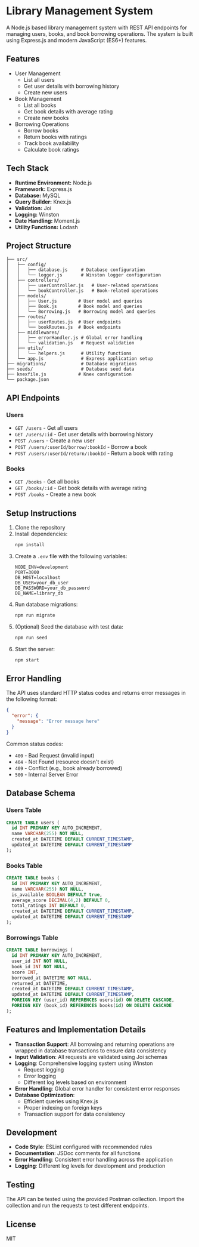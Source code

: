 # Library Management System

A Node.js based library management system with REST API endpoints for managing users, books, and book borrowing operations. The system is built using Express.js and modern JavaScript (ES6+) features.

## Features

- User Management
  - List all users
  - Get user details with borrowing history
  - Create new users
- Book Management
  - List all books
  - Get book details with average rating
  - Create new books
- Borrowing Operations
  - Borrow books
  - Return books with ratings
  - Track book availability
  - Calculate book ratings

## Tech Stack

- **Runtime Environment:** Node.js
- **Framework:** Express.js
- **Database:** MySQL
- **Query Builder:** Knex.js
- **Validation:** Joi
- **Logging:** Winston
- **Date Handling:** Moment.js
- **Utility Functions:** Lodash

## Project Structure

```
├── src/
│   ├── config/
│   │   ├── database.js     # Database configuration
│   │   └── logger.js       # Winston logger configuration
│   ├── controllers/
│   │   ├── userController.js   # User-related operations
│   │   └── bookController.js   # Book-related operations
│   ├── models/
│   │   ├── User.js        # User model and queries
│   │   ├── Book.js        # Book model and queries
│   │   └── Borrowing.js   # Borrowing model and queries
│   ├── routes/
│   │   ├── userRoutes.js  # User endpoints
│   │   └── bookRoutes.js  # Book endpoints
│   ├── middlewares/
│   │   ├── errorHandler.js # Global error handling
│   │   └── validation.js   # Request validation
│   ├── utils/
│   │   └── helpers.js      # Utility functions
│   └── app.js              # Express application setup
├── migrations/             # Database migrations
├── seeds/                  # Database seed data
├── knexfile.js            # Knex configuration
└── package.json
```

## API Endpoints

### Users

- `GET /users` - Get all users
- `GET /users/:id` - Get user details with borrowing history
- `POST /users` - Create a new user
- `POST /users/:userId/borrow/:bookId` - Borrow a book
- `POST /users/:userId/return/:bookId` - Return a book with rating

### Books

- `GET /books` - Get all books
- `GET /books/:id` - Get book details with average rating
- `POST /books` - Create a new book

## Setup Instructions

1. Clone the repository
2. Install dependencies:
   ```bash
   npm install
   ```
3. Create a `.env` file with the following variables:
   ```env
   NODE_ENV=development
   PORT=3000
   DB_HOST=localhost
   DB_USER=your_db_user
   DB_PASSWORD=your_db_password
   DB_NAME=library_db
   ```
4. Run database migrations:
   ```bash
   npm run migrate
   ```
5. (Optional) Seed the database with test data:
   ```bash
   npm run seed
   ```
6. Start the server:
   ```bash
   npm start
   ```

## Error Handling

The API uses standard HTTP status codes and returns error messages in the following format:

```json
{
  "error": {
    "message": "Error message here"
  }
}
```

Common status codes:
- `400` - Bad Request (invalid input)
- `404` - Not Found (resource doesn't exist)
- `409` - Conflict (e.g., book already borrowed)
- `500` - Internal Server Error

## Database Schema

### Users Table
```sql
CREATE TABLE users (
  id INT PRIMARY KEY AUTO_INCREMENT,
  name VARCHAR(255) NOT NULL,
  created_at DATETIME DEFAULT CURRENT_TIMESTAMP,
  updated_at DATETIME DEFAULT CURRENT_TIMESTAMP
);
```

### Books Table
```sql
CREATE TABLE books (
  id INT PRIMARY KEY AUTO_INCREMENT,
  name VARCHAR(255) NOT NULL,
  is_available BOOLEAN DEFAULT true,
  average_score DECIMAL(4,2) DEFAULT 0,
  total_ratings INT DEFAULT 0,
  created_at DATETIME DEFAULT CURRENT_TIMESTAMP,
  updated_at DATETIME DEFAULT CURRENT_TIMESTAMP
);
```

### Borrowings Table
```sql
CREATE TABLE borrowings (
  id INT PRIMARY KEY AUTO_INCREMENT,
  user_id INT NOT NULL,
  book_id INT NOT NULL,
  score INT,
  borrowed_at DATETIME NOT NULL,
  returned_at DATETIME,
  created_at DATETIME DEFAULT CURRENT_TIMESTAMP,
  updated_at DATETIME DEFAULT CURRENT_TIMESTAMP,
  FOREIGN KEY (user_id) REFERENCES users(id) ON DELETE CASCADE,
  FOREIGN KEY (book_id) REFERENCES books(id) ON DELETE CASCADE
);
```

## Features and Implementation Details

- **Transaction Support**: All borrowing and returning operations are wrapped in database transactions to ensure data consistency
- **Input Validation**: All requests are validated using Joi schemas
- **Logging**: Comprehensive logging system using Winston
  - Request logging
  - Error logging
  - Different log levels based on environment
- **Error Handling**: Global error handler for consistent error responses
- **Database Optimization**: 
  - Efficient queries using Knex.js
  - Proper indexing on foreign keys
  - Transaction support for data consistency

## Development

- **Code Style**: ESLint configured with recommended rules
- **Documentation**: JSDoc comments for all functions
- **Error Handling**: Consistent error handling across the application
- **Logging**: Different log levels for development and production

## Testing

The API can be tested using the provided Postman collection. Import the collection and run the requests to test different endpoints.

## License

MIT 